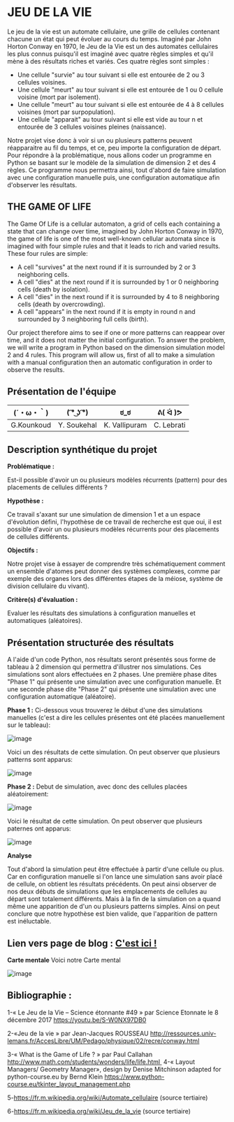 # JEU DE LA VIE

 Le jeu de la vie est un automate cellulaire, une grille de cellules contenant chacune un état qui peut évoluer au cours du temps. Imaginé par John Horton Conway en 1970, le Jeu de la Vie est un des automates cellulaires les plus connus puisqu'il est imaginé avec quatre règles simples et qu'il mène à des résultats riches et variés. Ces quatre règles sont simples :
- Une cellule "survie" au tour suivant si elle est entourée de 2 ou 3 cellules voisines.
- Une cellule "meurt" au tour suivant si elle est entourée de 1 ou 0 cellule voisine (mort par isolement).
- Une cellule "meurt" au tour suivant si elle est entourée de 4 à 8 cellules voisines (mort par surpopulation).
- Une cellule "apparait" au tour suivant si elle est vide au tour n et entourée de 3 cellules voisines pleines (naissance).

Notre projet vise donc à voir si un ou plusieurs patterns peuvent réapparaitre au fil du temps, et ce, peu importe la configuration de départ. 
Pour répondre à la problématique, nous allons coder un programme en Python se basant sur le modèle de la simulation de dimension 2 et des 4 règles. Ce programme nous permettra ainsi, tout d'abord de faire simulation avec une configuration manuelle puis, une configuration automatique afin d'observer les résultats.



## THE GAME OF LIFE
The Game Of Life is a cellular automaton, a grid of cells each containing a state that can change over time, imagined by John Horton Conway in 1970, the game of life is one of the most well-known cellular automata since is imagined with four simple rules and that it leads to rich and varied results. These four rules are simple:
- A cell "survives" at the next round if it is surrounded by 2 or 3 neighboring cells.
- A cell "dies" at the next round if it is surrounded by 1 or 0 neighboring cells (death by isolation).
- A cell "dies" in the next round if it is surrounded by 4 to 8 neighboring cells (death by overcrowding).
- A cell "appears" in the next round if it is empty in round n and surrounded by 3 neighboring full cells (birth).

Our project therefore aims to see if one or more patterns can reappear over time, and it does not matter the initial configuration. To answer the problem, we will write a program in Python based on the dimension simulation model 2 and 4 rules. This program will allow us, first of all to make a simulation with a manual configuration then an automatic configuration in order to observe the results.

## Présentation de l'équipe

|(´・ω・｀)| ( ͡° ͜ʖ ͡°) | ಠ_ಠ | ᕕ( ᐛ )ᕗ |
|-----|--|--|--|
| G.Kounkoud | Y. Soukehal | K. Vallipuram | C. Lebrati  |


## Description synthétique du projet

**Problématique :** 

Est-il possible d'avoir un ou plusieurs modèles récurrents (pattern) pour des placements de cellules différents ?

**Hypothèse :**

Ce travail s'axant sur une simulation de dimension 1 et a un espace d'évolution défini, l'hypothèse de ce travail de recherche est que oui, il est possible d'avoir un ou plusieurs modèles récurrents pour des placements de cellules différents. 

**Objectifs :**

Notre projet vise à essayer de comprendre très schématiquement comment un ensemble d'atomes peut donner des systèmes complexes, comme par exemple des organes lors des différentes étapes de la méiose, système de division cellulaire du vivant).

**Critère(s) d'évaluation :**

Evaluer les résultats des simulations à configuration manuelles et automatiques (aléatoires).

## Présentation structurée des résultats

A l'aide d'un code Python, nos résultats seront présentés sous forme de tableau à 2 dimension qui permettra d'illustrer nos simulations.
Ces simulations sont alors effectuées en 2 phases. Une première phase dites "Phase 1" qui présente une simulation avec une configuration manuelle. Et une seconde phase dite "Phase 2" qui présente une simulation avec une configuration automatique (aléatoire).

**Phase 1 :**
Ci-dessous vous trouverez le début d'une des simulations manuelles (c'est a dire les cellules présentes ont été placées manuellement sur le tableau):

![image](Phase1Deb.png)

Voici un des résultats de cette simulation. On peut observer que plusieurs patterns sont apparus:

![image](Phase1Fin.png)

 **Phase 2 :**
Debut de simulation, avec donc des cellules placées aléatoirement:

![image](Phase2Deb.png)

Voici le résultat de cette simulation. On peut observer que plusieurs paternes ont apparus:

![image](Phase2Fin.png)

**Analyse**

Tout d'abord la simulation peut être effectuée à partir d'une cellule ou plus. Car en configuration manuelle si l'on lance une simulation sans avoir placé de cellule, on obtient les résultats précédents. On peut ainsi observer de nos deux débuts de simulations que les emplacements de cellules au départ sont totalement différents. Mais à la fin de la simulation on a quand même une apparition de d'un ou plusieurs patterns simples. Ainsi on peut conclure que notre hypothèse est bien valide, que l'apparition de pattern est inéluctable.

## Lien vers page de blog : <a href="blog.html"> C'est ici ! </a>


**Carte mentale**
Voici notre Carte mental 

![image](ARE.png)

## Bibliographie :
1-« Le Jeu de la Vie – Science étonnante #49 » par Science Etonnate le 8 décembre 2017
https://youtu.be/S-W0NX97DB0

2-«Jeu de la vie » par Jean-Jacques ROUSSEAU
http://ressources.univ-lemans.fr/AccesLibre/UM/Pedago/physique/02/recre/conway.html

3-« What is the Game of Life ? » par Paul Callahan http://www.math.com/students/wonders/life/life.html 
4-« Layout Managers/ Geometry Manager», design by Denise Mitchinson adapted for python-course.eu by Bernd Klein
https://www.python-course.eu/tkinter_layout_management.php

5-https://fr.m.wikipedia.org/wiki/Automate_cellulaire (source tertiaire)

6-https://fr.m.wikipedia.org/wiki/Jeu_de_la_vie (source tertiaire)

